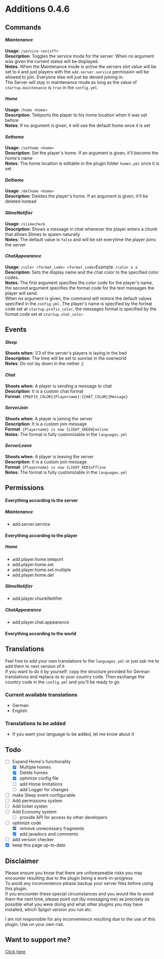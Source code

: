 # Additions 0.4.6

## Commands
#### _Maintenance_
__Usage__: ```/service <on|off>```\
__Description__: Toggles the service mode for the server. When no argument was given the current status will be displayed.\
__Notes__: When the Maintenance mode is active the servers slot value will be set to ```0``` and just players with the ```add.server.service``` permission will be allowed to join. Everyone else will just be denied joining in.\
The Server will stay in maintenance mode as long as the value of ```startup.maintenance``` is ```true``` in the ```config.yml```. 

#### _Home_
__Usage__: ```/home <home>```\
__Description__: Teleports the player to his home location when it was set before\
__Notes__: If no argument is given, it will use the default home once it is set

#### _Sethome_
__Usage__: ```/sethome <home>```\
__Description__: Set the player's home. If an argument is given, it'll become the home's name\
__Notes__: The home location is editable in the plugin folder ```homes.yml``` once it is set

#### _Delhome_
__Usage__: ```/delhome <home>```\
__Description__: Deletes the player's home. If an argument is given, it'll be deleted instead

#### _SlimeNotifier_
__Usage__: ```/slimecheck```\
__Description__: Shows a message in chat whenever the player enters a chunk that allows Slimes to spawn naturally\
__Notes__: The default value is ```false``` and will be set everytime the player joins the server

#### _ChatAppearance_
__Usage__: ```/color <format_code> <format_code>```Example: ```/color a a```\
__Description__: Sets the display name and the chat color to the specified color codes.\
__Notes__: The first argument specifies the color code for the player's name, the second argument specifies the format code for the text messages the player will send.\
When no argument is given, the command will restore the default values specified in the ```config.yml```. The player's name is specified by the format code set at ```startup.prefix_color```, the messages format is specified by the format code set at ```startup.chat_color```.

## Events
#### _Sleep_
__Shoots when__: 1/3 of the server's players is laying in the bed\
__Description__: The time will be set to sunrise in the overworld\
__Notes__: Do not lay down in the nether ;)

#### _Chat_
__Shoots when__: A player is sending a message to chat\
__Description__: It is a custom chat format\
__Format__: ```{PREFIX_COLOR}{Playername}:{CHAT_COLOR}{Message}```

#### _ServerJoin_
__Shoots when__: A player is joining the server\
__Description__: It is a custom join message\
__Format__: ```{Playername} is now {LIGHT_GREEN}online```\
__Notes__: The format is fully customizable in the ```languages.yml``` 

#### _ServerLeave_
__Shoots when__: A player is leaving the server\
__Description__: It is a custom join message\
__Format__: ```{Playername} is now {LIGHT_RED}offline```\
__Notes__: The format is fully customizable in the ```languages.yml``` 

## Permissions

#### **Everything according to the server**
##### _Maintenance_
* add.server.service

#### **Everything according to the player**
##### _Home_
* add.player.home.teleport
* add.player.home.set
* add.player.home.set.multiple
* add.player.home.del
##### _SlimeNotifier_
* add.player.chunkNotifier
##### _ChatAppearance_
* add.player.chat.appearance

#### **Everything according to the world**


## Translations
Feel free to add your own translations to the ```languages.yml``` or just ask me to add them to next version of it\
If you want to do it by yourself: copy the structure provided for German translations and replace ```de``` to your country code. Then exchange the country code in the ```config.yml``` and you'll be ready to go.

### Current available translations
* German
* English

### Translations to be added
* If you want your language to be added, let me know about it


## Todo
- [ ] Expand Home's functionality
  - [X] Multiple homes
  - [X] Delete homes
  - [X] optimize config file
  - [ ] add Home limitations
  - [ ] add Logger for changes
- [ ] make Sleep event configurable
- [ ] Add permissions system
- [ ] Add ticket systen
- [ ] Add Economy system
  - [ ] provide API for access by other developers
- [ ] optimize code
  - [X] remove unnecessary fragments
  - [X] add javadocs and comments
- [ ] add version checker
- [X] keep this page up-to-date
  
## Disclaimer
Please ensure you know that there are unforeseeable risks you may encounter resulting due to the plugin being a work-in-progress\
To avoid any inconvenience please backup your server files before using this plugin.\
If you encounter these special circumstances and you would like to avoid them the next time, please point out (by messaging me) as precisely as possible what you were doing and what other plugins you may have installed, which Spigot version you run etc.

I am not responsible for any inconvenience resulting due to the use of this plugin. Use on your own risk.  
  
## Want to support me?
[Click here](http://wwf.panda.org/)  
